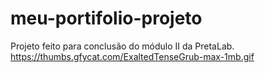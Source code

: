 # meu-portifolio-projeto
Projeto feito para conclusão do módulo II da PretaLab. 
https://thumbs.gfycat.com/ExaltedTenseGrub-max-1mb.gif
